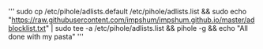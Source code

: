 '''
sudo cp /etc/pihole/adlists.default /etc/pihole/adlists.list && sudo echo "https://raw.githubusercontent.com/impshum/impshum.github.io/master/adblocklist.txt" | sudo tee -a /etc/pihole/adlists.list && pihole -g && echo "All done with my pasta"
'''
